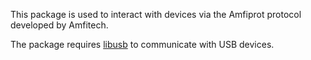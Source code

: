 This package is used to interact with devices via the Amfiprot protocol developed by Amfitech.

The package requires [libusb](https://libusb.info/) to communicate with USB devices.